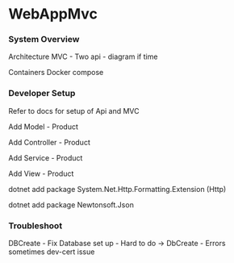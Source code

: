 # WebAppMvc

### System Overview

Architecture MVC - Two api - diagram if time

Containers Docker compose

### Developer Setup
Refer to docs for setup of Api and MVC

Add Model - Product

Add Controller - Product

Add Service - Product

Add View -  Product

dotnet add package System.Net.Http.Formatting.Extension (Http)

dotnet add package Newtonsoft.Json

### Troubleshoot

DBCreate - Fix
Database set up - Hard to do -> DbCreate - Errors sometimes
dev-cert issue

